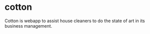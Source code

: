 # cotton
Cotton is webapp to assist house cleaners to do the state of art in its business management.
